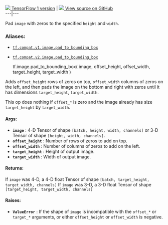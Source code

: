 [ ![](https://tensorflow.google.cn/images/tf_logo_32px.png) TensorFlow 1
version](/versions/r1.15/api_docs/python/tf/image/pad_to_bounding_box) |  [
![](https://tensorflow.google.cn/images/GitHub-Mark-32px.png) View source on
GitHub
](https://github.com/tensorflow/tensorflow/blob/r2.0/tensorflow/python/ops/image_ops_impl.py#L726-L806)  
---|---  
  
Pad `image` with zeros to the specified `height` and `width`.

### Aliases:

  * [`tf.compat.v1.image.pad_to_bounding_box`](/api_docs/python/tf/image/pad_to_bounding_box)
  * [`tf.compat.v2.image.pad_to_bounding_box`](/api_docs/python/tf/image/pad_to_bounding_box)

    
    
    tf.image.pad_to_bounding_box(
        image,
        offset_height,
        offset_width,
        target_height,
        target_width
    )
    

Adds `offset_height` rows of zeros on top, `offset_width` columns of zeros on
the left, and then pads the image on the bottom and right with zeros until it
has dimensions `target_height`, `target_width`.

This op does nothing if `offset_*` is zero and the image already has size
`target_height` by `target_width`.

#### Args:

  * **`image`** : 4-D Tensor of shape `[batch, height, width, channels]` or 3-D Tensor of shape `[height, width, channels]`.
  * **`offset_height`** : Number of rows of zeros to add on top.
  * **`offset_width`** : Number of columns of zeros to add on the left.
  * **`target_height`** : Height of output image.
  * **`target_width`** : Width of output image.

#### Returns:

If `image` was 4-D, a 4-D float Tensor of shape `[batch, target_height,
target_width, channels]` If `image` was 3-D, a 3-D float Tensor of shape
`[target_height, target_width, channels]`

#### Raises:

  * **`ValueError`** : If the shape of `image` is incompatible with the `offset_*` or `target_*` arguments, or either `offset_height` or `offset_width` is negative.

